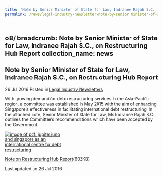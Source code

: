 ```yaml
---
title: 'Note by Senior Minister of State for Law, Indranee Rajah S.C., on Restructuring Hub Report'
permalink: /news/legal-industry-newsletter/note-by-senior-minister-of-state-for-law--indranee-rajah-s-c

---
```

o8/
breadcrumb: Note by Senior Minister of State for Law, Indranee Rajah S.C., on Restructuring Hub Report
collection_name: news
---

<style>
  .image {width: 200px;}
  .image img {max-width: 100%;}
</style>

Note by Senior Minister of State for Law, Indranee Rajah S.C., on Restructuring Hub Report
---

26 Jul 2016 Posted in [Legal Industry Newsletters](/news/legal-industry-newsletters/)

With growing demand for debt restructuring services in the Asia-Pacific region, a committee was established in May 2015 with the aim of enhancing Singapore’s effectiveness in facilitating international debt restructuring. In the attached note, Senior Minister of State for Law, Ms Indranee Rajah S.C., outlines the Committee’s recommendations which have been accepted by the Government.

<div class="image">
  <a href="/files/NotebySMSonRestructuringHubReport.pdf/"><img src="/images/1469514883180.jpg/" alt="image of pdf: jupiter,juno and singapore as an international centre for debt restructuring"></a>
</div>

<a href="/files/NotebySMSonRestructuringHubReport.pdf/">Note on Restructuring Hub Report</a>(602KB)

<p class="right-side-updated">Last updated on 26 Jul 2016</p>
